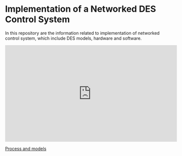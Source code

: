 # Implementation of a Networked DES Control System

In this repository are the information related to implementation of networked control system, which include DES models, hardware and software.

<iframe width="560" height="315" src="https://www.youtube.com/embed/O74tUpx5800" title="YouTube video player" frameborder="0" allow="accelerometer; autoplay; clipboard-write; encrypted-media; gyroscope; picture-in-picture" allowfullscreen></iframe>

[Process and models](https://github.com/michelrodrigo/DES-control-system/tree/main/Models)
